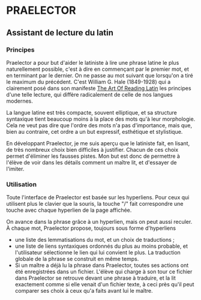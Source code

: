 # PRAELECTOR

## Assistant de lecture du latin

### Principes
Praelector a pour but d'aider le latiniste à
lire une phrase latine le plus naturellement
possible, c'est à dire en commençant par le
premier mot, et en terminant par le dernier.
On ne passe au mot suivant que lorsqu'on a
tiré le maximum du précédent. C'est William G. Hale
(1849-1928) qui a clairement posé dans son manifeste
[The Art Of Reading Latin](https://archive.org/details/TheArtOfReadingLatin)
les principes d'une telle lecture, qui diffère radicalement de celle de nos
langues modernes. 

La langue latine est très compacte, souvent elliptique, et sa structure
syntaxique tient beaucoup moins à la place des mots qu'à leur morphologie.
Cela ne veut pas dire que l'ordre des mots n'a pas d'importance, mais que,
bien au contraire, cet ordre a un but expressif, esthétique et stylistique.

En développant Praelector, je me suis aperçu que le latiniste
fait, en lisant, de très nombreux choix bien difficiles à justifier.
Chacun de ces choix permet d'éliminer les fausses pistes. Mon but est donc
de permettre à l'élève de voir dans les détails comment un maître lit,
et d'essayer de l'imiter.

### Utilisation
Toute l'interface de Praelector est basée sur les hyperliens. Pour ceux qui
utilisent plus le clavier que la souris, la touche "/" fait correspondre une
touche avec chaque hyperlien de la page affichée.

On avance dans la phrase grâce à un hyperlien,
mais on peut aussi reculer. À chaque mot, Praelector
propose, toujours sous forme d'hyperliens
- une liste des lemmatisations du mot, et un choix de traductions ;
- une liste de liens syntaxiques ordonnés du
  plus au moins probable, et l'utilisateur sélectionne le lien qui lui
  convient le plus. La traduction globale de la phrase se construit en
  même temps.
- Si un maître a déjà lu la phrase dans Praelector, toutes ses actions
  ont été enregistrées dans un fichier. L'élève qui charge à son tour
  ce fichier dans Praelector se retrouve devant une phrase à traduire,
  et la lit exactement comme si elle venait d'un fichier texte, à ceci
  près qu'il peut comparer ses choix à ceux qu'a faits avant lui le maître.

